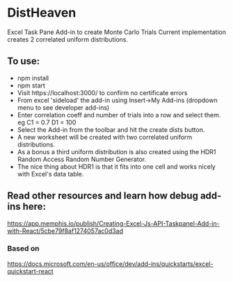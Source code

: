 # DistHeaven

Excel Task Pane Add-in to create Monte Carlo Trials
Current implementation creates 2 correlated uniform distributions.

## To use:
- npm install
- npm start
- Visit https://localhost:3000/ to confirm no certificate errors
- From excel 'sideload' the add-in using Insert->My Add-ins (dropdown menu to see developer add-ins)
- Enter correlation coeff and number of trials into a row and select them. eg
C1 = 0.7
D1 = 100
- Select the Add-in from the toolbar and hit the create dists button.
- A new worksheet will be created with two correlated uniform distributions.
- As a bonus a third uniform distribution is also created using the HDR1 Random Access Random Number Generator.
- The nice thing about HDR1 is that it fits into one cell and works nicely with Excel's data table.


## Read other resources and learn how debug add-ins here:
https://app.memphis.io/publish/Creating-Excel-Js-API-Taskpanel-Add-in-with-React/5cbe79f8af1274057ac0d3ad

### Based on
https://docs.microsoft.com/en-us/office/dev/add-ins/quickstarts/excel-quickstart-react
